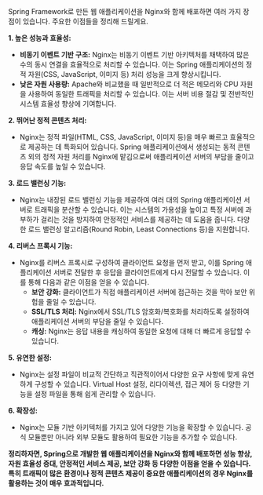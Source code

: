 Spring Framework로 만든 웹 애플리케이션을 Nginx와 함께 배포하면 여러 가지 장점이 있습니다. 주요한 이점들을 정리해 드릴게요.

**1. 높은 성능과 효율성:**

* **비동기 이벤트 기반 구조:** Nginx는 비동기 이벤트 기반 아키텍처를 채택하여 많은 수의 동시 연결을 효율적으로 처리할 수 있습니다. 이는 Spring 애플리케이션의 정적 자원(CSS, JavaScript, 이미지 등) 처리 성능을 크게 향상시킵니다.
* **낮은 자원 사용량:** Apache와 비교했을 때 일반적으로 더 적은 메모리와 CPU 자원을 사용하여 동일한 트래픽을 처리할 수 있습니다. 이는 서버 비용 절감 및 전반적인 시스템 효율성 향상에 기여합니다.

**2. 뛰어난 정적 콘텐츠 처리:**

* Nginx는 정적 파일(HTML, CSS, JavaScript, 이미지 등)을 매우 빠르고 효율적으로 제공하는 데 특화되어 있습니다. Spring 애플리케이션에서 생성되는 동적 콘텐츠 외의 정적 자원 처리를 Nginx에 맡김으로써 애플리케이션 서버의 부담을 줄이고 응답 속도를 높일 수 있습니다.

**3. 로드 밸런싱 기능:**

* Nginx는 내장된 로드 밸런싱 기능을 제공하여 여러 대의 Spring 애플리케이션 서버로 트래픽을 분산할 수 있습니다. 이는 시스템의 가용성을 높이고 특정 서버에 과부하가 걸리는 것을 방지하여 안정적인 서비스를 제공하는 데 도움을 줍니다. 다양한 로드 밸런싱 알고리즘(Round Robin, Least Connections 등)을 지원합니다.

**4. 리버스 프록시 기능:**

* Nginx를 리버스 프록시로 구성하여 클라이언트 요청을 먼저 받고, 이를 Spring 애플리케이션 서버로 전달한 후 응답을 클라이언트에게 다시 전달할 수 있습니다. 이를 통해 다음과 같은 이점을 얻을 수 있습니다.
    * **보안 강화:** 클라이언트가 직접 애플리케이션 서버에 접근하는 것을 막아 보안 위험을 줄일 수 있습니다.
    * **SSL/TLS 처리:** Nginx에서 SSL/TLS 암호화/복호화를 처리하도록 설정하여 애플리케이션 서버의 부담을 줄일 수 있습니다.
    * **캐싱:** Nginx는 응답 내용을 캐싱하여 동일한 요청에 대해 더 빠르게 응답할 수 있습니다.

**5. 유연한 설정:**

* Nginx는 설정 파일이 비교적 간단하고 직관적이어서 다양한 요구 사항에 맞게 유연하게 구성할 수 있습니다. Virtual Host 설정, 리다이렉션, 접근 제어 등 다양한 기능을 설정 파일을 통해 쉽게 관리할 수 있습니다.

**6. 확장성:**

* Nginx는 모듈 기반 아키텍처를 가지고 있어 다양한 기능을 확장할 수 있습니다. 공식 모듈뿐만 아니라 외부 모듈도 활용하여 필요한 기능을 추가할 수 있습니다.

**정리하자면, Spring으로 개발한 웹 애플리케이션을 Nginx와 함께 배포하면 성능 향상, 자원 효율성 증대, 안정적인 서비스 제공, 보안 강화 등 다양한 이점을 얻을 수 있습니다. 특히 트래픽이 많은 환경이나 정적 콘텐츠 제공이 중요한 애플리케이션의 경우 Nginx를 활용하는 것이 매우 효과적입니다.**
